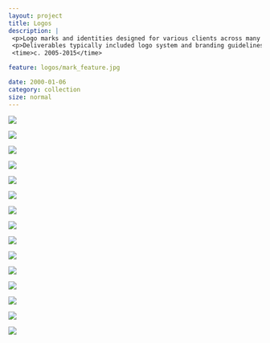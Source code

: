```yaml
---
layout: project
title: Logos
description: |
 <p>Logo marks and identities designed for various clients across many different industries.</p>
 <p>Deliverables typically included logo system and branding guidelines.</p>
 <time>c. 2005-2015</time>

feature: logos/mark_feature.jpg

date: 2000-01-06
category: collection
size: normal
---
```


<p class="third"><img src="{{site.project_img_path}}logos/mark_1sem.jpg"></p>
<p class="third"><img src="{{site.project_img_path}}logos/mark_3e8.jpg"></p>
<p class="third"><img src="{{site.project_img_path}}logos/mark_coal.jpg"></p>

<p class="third"><img src="{{site.project_img_path}}logos/mark_cw.jpg"></p>
<p class="third"><img src="{{site.project_img_path}}logos/mark_bp.jpg"></p>
<p class="third"><img src="{{site.project_img_path}}logos/mark_argyll.jpg"></p>

<p class="third"><img src="{{site.project_img_path}}logos/mark_bbt.jpg"></p>
<p class="third"><img src="{{site.project_img_path}}logos/mark_cc.jpg"></p>
<p class="third"><img src="{{site.project_img_path}}logos/mark_um.jpg"></p>

<p class="third"><img src="{{site.project_img_path}}logos/mark_pd.jpg"></p>
<p class="third"><img src="{{site.project_img_path}}logos/mark_lsusa.jpg"></p>
<p class="third"><img src="{{site.project_img_path}}logos/mark_dn.jpg"></p>

<p class="third"><img src="{{site.project_img_path}}logos/mark_p6.jpg"></p>
<p class="third"><img src="{{site.project_img_path}}logos/mark_wcs.jpg"></p>
<p class="third"><img src="{{site.project_img_path}}logos/mark_ts.jpg"></p>